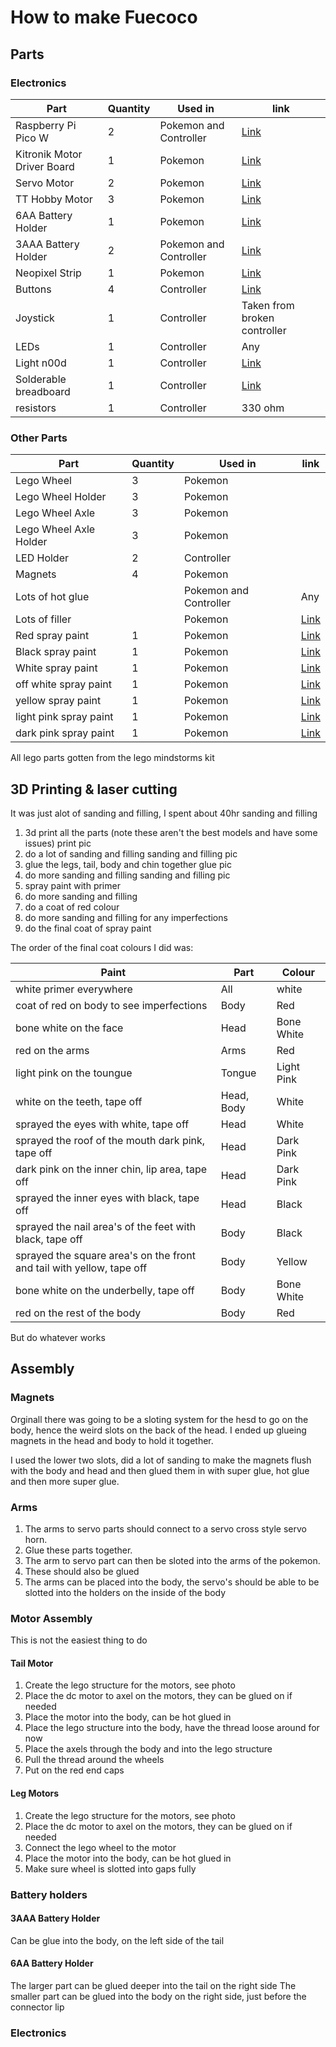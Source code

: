 # How to make Fuecoco

## Parts

### Electronics

| Part | Quantity | Used in | link |
|------|----------| -------| -----|
|Raspberry Pi Pico W| 2 | Pokemon and Controller | [Link](https://thepihut.com/products/raspberry-pi-pico-w) |
|Kitronik Motor Driver Board| 1 | Pokemon | [Link](https://kitronik.co.uk/products/5329-kitronik-compact-robotics-board-for-raspberry-pi-pico?pr_prod_strat=e5_desc&pr_rec_id=2a76700a8&pr_rec_pid=6551127818303&pr_ref_pid=7108781441087&pr_seq=uniform) |
|Servo Motor| 2 | Pokemon | [Link](https://thepihut.com/products/towerpro-servo-motor-sg90-digital) |
|TT Hobby Motor| 3| Pokemon | [Link](https://thepihut.com/products/dc-gearbox-motor-tt-motor-200rpm-3-to-6vdc) |
| 6AA Battery Holder| 1 | Pokemon | [Link](https://www.digikey.ie/en/products/detail/mpd-memory-protection-devices/BH16AAW/857244) |
| 3AAA Battery Holder| 2 | Pokemon and Controller | [Link](https://thepihut.com/products/3-x-aaa-battery-holder-with-on-off-switch-and-2-pin-jst) |
|Neopixel Strip| 1 | Pokemon | [Link](https://thepihut.com/products/adafruit-neopixel-digital-rgb-led-strip-white-60-led-white) |4
| Buttons | 4 | Controller | [Link](https://www.mouser.ie/ProductDetail/Shin-Chin/R13-510A-05-BB?qs=F3UvtXhGJLNb6k88C5W3XA%3D%3D) |
| Joystick | 1 | Controller | Taken from broken controller |
| LEDs | 1 | Controller | Any |
| Light n00d | 1 | Controller | [Link](https://thepihut.com/products/noods-flexible-led-filament-3v-300mm-warm-white) |
| Solderable breadboard | 1 | Controller | [Link](https://thepihut.com/products/adafruit-perma-proto-half-sized-breadboard-pcb-single) |
| resistors | 1 | Controller | 330 ohm |

### Other Parts

| Part | Quantity | Used in | link |
|------|----------| -------| -----|
| Lego Wheel | 3 | Pokemon | 
| Lego Wheel Holder | 3 | Pokemon |
| Lego Wheel Axle | 3 | Pokemon |
| Lego Wheel Axle Holder | 3 | Pokemon |
| LED Holder | 2 | Controller | 
| Magnets | 4 | Pokemon |
| Lots of hot glue | | Pokemon and Controller | Any |
| Lots of filler | | Pokemon | [Link](https://www.halfords.ie/motoring/paints-body-repair/fillers-preparation/holts-cataloy-knifing-putty-100g-154211.html) |
| Red spray paint | 1 | Pokemon | [Link](https://allcitygraffiti.com/products/red-madrid-94?variant=3243807178792) |
| Black spray paint | 1 | Pokemon | [Link](https://allcitygraffiti.com/products/black-94) |
| White spray paint | 1 | Pokemon | [Link](https://allcitygraffiti.com/products/white-94) |
| off white spray paint | 1 | Pokemon | [Link](https://allcitygraffiti.com/products/blanco-hueso-94) |
| yellow spray paint | 1 | Pokemon | [Link](https://allcitygraffiti.com/products/medium-yellow-94?variant=3243953881128) |
| light pink spray paint | 1 | Pokemon | [Link](https://allcitygraffiti.com/products/rosa-boreal-94?variant=3244061720616) |
| dark pink spray paint | 1 | Pokemon | [Link](https://allcitygraffiti.com/products/rosa-stereo-94?variant=3246509293608) |

All lego parts gotten from the lego mindstorms kit

## 3D Printing & laser cutting

It was just alot of sanding and filling, I spent about 40hr sanding and filling

1. 3d print all the parts (note these aren't the best models and have some issues)
print pic
2. do a lot of sanding and filling
sanding and filling pic
3. glue the legs, tail, body and chin together
glue pic
4. do more sanding and filling
sanding and filling pic
5. spray paint with primer
6. do more sanding and filling
7. do a coat of red colour
8. do more sanding and filling for any imperfections
9. do the final coat of spray paint

The order of the final coat colours I did was:

| Paint | Part| Colour |
|-------|-----| ------|
|white primer everywhere| All | white |
|coat of red on body to see imperfections | Body | Red |
|bone white on the face | Head| Bone White |
|red on the arms | Arms | Red |
|light pink on the toungue | Tongue | Light Pink |
|white on the teeth, tape off| Head, Body  | White |
|sprayed the eyes with white, tape off | Head | White |
|sprayed the roof of the mouth dark pink, tape off | Head | Dark Pink |
|dark pink on the inner chin, lip area, tape off | Head | Dark Pink |
|sprayed the inner eyes with black, tape off | Head | Black |
|sprayed the nail area's of the feet with black, tape off | Body | Black |
|sprayed the square area's on the front and tail with yellow, tape off | Body | Yellow |
|bone white on the underbelly, tape off | Body | Bone White |
|red on the rest of the body| Body | Red |

But do whatever works

## Assembly

### Magnets

Orginall there was going to be a sloting system for the hesd to go on the body, hence the weird slots on the back of the head. I ended up glueing magnets in the head and body to hold it together.

I used the lower two slots, did a lot of sanding to make the magnets flush with the body and head and then glued them in with super glue, hot glue and then more super glue.

### Arms

1. The arms to servo parts should connect to a servo cross style servo horn. 
2. Glue these parts together.
3. The arm to servo part can then be sloted into the arms of the pokemon.
4. These should also be glued
5. The arms can be placed into the body, the servo's should be able to be slotted into the holders on the inside of the body

### Motor Assembly

This is not the easiest thing to do

#### Tail Motor

1. Create the lego structure for the motors, see photo
2. Place the dc motor to axel on the motors, they can be glued on if needed
3. Place the motor into the body, can be hot glued in
4. Place the lego structure into the body, have the thread loose around for now
5. Place the axels through the body and into the lego structure
6. Pull the thread around the wheels
7. Put on the red end caps

#### Leg Motors

1. Create the lego structure for the motors, see photo
2. Place the dc motor to axel on the motors, they can be glued on if needed
3. Connect the lego wheel to the motor
4. Place the motor into the body, can be hot glued in
5. Make sure wheel is slotted into gaps fully

### Battery holders

#### 3AAA Battery Holder

Can be glue into the body, on the left side of the tail

#### 6AA Battery Holder

The larger part can be glued deeper into the tail on the right side
The smaller part can be glued into the body on the right side, just before the connector lip

### Electronics
